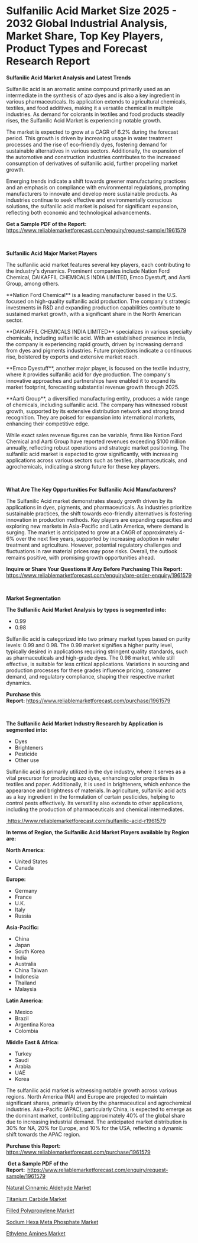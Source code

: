 <p><h1>Sulfanilic Acid Market Size 2025 - 2032 Global Industrial Analysis, Market Share, Top Key Players, Product Types and Forecast Research Report</h1></p><p><strong>Sulfanilic Acid Market Analysis and Latest Trends</strong></p>
<p><p>Sulfanilic acid is an aromatic amine compound primarily used as an intermediate in the synthesis of azo dyes and is also a key ingredient in various pharmaceuticals. Its application extends to agricultural chemicals, textiles, and food additives, making it a versatile chemical in multiple industries. As demand for colorants in textiles and food products steadily rises, the Sulfanilic Acid Market is experiencing notable growth.</p><p>The market is expected to grow at a CAGR of 6.2% during the forecast period. This growth is driven by increasing usage in water treatment processes and the rise of eco-friendly dyes, fostering demand for sustainable alternatives in various sectors. Additionally, the expansion of the automotive and construction industries contributes to the increased consumption of derivatives of sulfanilic acid, further propelling market growth. </p><p>Emerging trends indicate a shift towards greener manufacturing practices and an emphasis on compliance with environmental regulations, prompting manufacturers to innovate and develop more sustainable products. As industries continue to seek effective and environmentally conscious solutions, the sulfanilic acid market is poised for significant expansion, reflecting both economic and technological advancements.</p></p>
<p><strong>Get a Sample PDF of the Report:&nbsp;</strong> <a href="https://www.reliablemarketforecast.com/enquiry/request-sample/1961579?utm_campaign=1840&utm_medium=2&utm_source=Github&utm_content=ia&utm_term=01042025&utm_id=sulfanilic-acid">https://www.reliablemarketforecast.com/enquiry/request-sample/1961579</a></p>
<p>&nbsp;</p>
<p><strong>Sulfanilic Acid Major Market Players</strong></p>
<p><p>The sulfanilic acid market features several key players, each contributing to the industry's dynamics. Prominent companies include Nation Ford Chemical, DAIKAFFIL CHEMICALS INDIA LIMITED, Emco Dyestuff, and Aarti Group, among others. </p><p>**Nation Ford Chemical** is a leading manufacturer based in the U.S. focused on high-quality sulfanilic acid production. The company's strategic investments in R&D and expanding production capabilities contribute to sustained market growth, with a significant share in the North American sector. </p><p>**DAIKAFFIL CHEMICALS INDIA LIMITED** specializes in various specialty chemicals, including sulfanilic acid. With an established presence in India, the company is experiencing rapid growth, driven by increasing demand from dyes and pigments industries. Future projections indicate a continuous rise, bolstered by exports and extensive market reach.</p><p>**Emco Dyestuff**, another major player, is focused on the textile industry, where it provides sulfanilic acid for dye production. The company's innovative approaches and partnerships have enabled it to expand its market footprint, forecasting substantial revenue growth through 2025.</p><p>**Aarti Group**, a diversified manufacturing entity, produces a wide range of chemicals, including sulfanilic acid. The company has witnessed robust growth, supported by its extensive distribution network and strong brand recognition. They are poised for expansion into international markets, enhancing their competitive edge.</p><p>While exact sales revenue figures can be variable, firms like Nation Ford Chemical and Aarti Group have reported revenues exceeding $100 million annually, reflecting robust operations and strategic market positioning. The sulfanilic acid market is expected to grow significantly, with increasing applications across various sectors such as textiles, pharmaceuticals, and agrochemicals, indicating a strong future for these key players.</p></p>
<p>&nbsp;</p>
<p><strong>What Are The Key Opportunities For Sulfanilic Acid Manufacturers?</strong></p>
<p><p>The Sulfanilic Acid market demonstrates steady growth driven by its applications in dyes, pigments, and pharmaceuticals. As industries prioritize sustainable practices, the shift towards eco-friendly alternatives is fostering innovation in production methods. Key players are expanding capacities and exploring new markets in Asia-Pacific and Latin America, where demand is surging. The market is anticipated to grow at a CAGR of approximately 4-6% over the next five years, supported by increasing adoption in water treatment and agriculture. However, potential regulatory challenges and fluctuations in raw material prices may pose risks. Overall, the outlook remains positive, with promising growth opportunities ahead.</p></p>
<p><strong>Inquire or Share Your Questions If Any Before Purchasing This Report:</strong> <a href="https://www.reliablemarketforecast.com/enquiry/pre-order-enquiry/1961579?utm_campaign=1840&utm_medium=2&utm_source=Github&utm_content=ia&utm_term=01042025&utm_id=sulfanilic-acid">https://www.reliablemarketforecast.com/enquiry/pre-order-enquiry/1961579</a></p>
<p>&nbsp;</p>
<p><strong>Market Segmentation</strong></p>
<p><strong>The Sulfanilic Acid Market Analysis by types is segmented into:</strong></p>
<p><ul><li>0.99</li><li>0.98</li></ul></p>
<p><p>Sulfanilic acid is categorized into two primary market types based on purity levels: 0.99 and 0.98. The 0.99 market signifies a higher purity level, typically desired in applications requiring stringent quality standards, such as pharmaceuticals and high-grade dyes. The 0.98 market, while still effective, is suitable for less critical applications. Variations in sourcing and production processes for these grades influence pricing, consumer demand, and regulatory compliance, shaping their respective market dynamics.</p></p>
<p><strong>Purchase this Report:&nbsp;</strong><a href="https://www.reliablemarketforecast.com/purchase/1961579?utm_campaign=1840&utm_medium=2&utm_source=Github&utm_content=ia&utm_term=01042025&utm_id=sulfanilic-acid">https://www.reliablemarketforecast.com/purchase/1961579</a></p>
<p>&nbsp;</p>
<p><strong>The Sulfanilic Acid Market Industry Research by Application is segmented into:</strong></p>
<p><ul><li>Dyes</li><li>Brighteners</li><li>Pesticide</li><li>Other use</li></ul></p>
<p><p>Sulfanilic acid is primarily utilized in the dye industry, where it serves as a vital precursor for producing azo dyes, enhancing color properties in textiles and paper. Additionally, it is used in brighteners, which enhance the appearance and brightness of materials. In agriculture, sulfanilic acid acts as a key ingredient in the formulation of certain pesticides, helping to control pests effectively. Its versatility also extends to other applications, including the production of pharmaceuticals and chemical intermediates.</p></p>
<p><a href="https://www.reliablemarketforecast.com/sulfanilic-acid-r1961579?utm_campaign=1840&utm_medium=2&utm_source=Github&utm_content=ia&utm_term=01042025&utm_id=sulfanilic-acid">&nbsp;https://www.reliablemarketforecast.com/sulfanilic-acid-r1961579</a></p>
<p><strong>In terms of Region, the Sulfanilic Acid Market Players available by Region are:</strong></p>
<p>
    <p> <strong> North America: </strong>
        <ul>
            <li>United States</li>
            <li>Canada</li>
        </ul>
        </p> 
    <p> <strong> Europe: </strong>
        <ul>
            <li>Germany</li>
            <li>France</li>
            <li>U.K.</li>
            <li>Italy</li>
            <li>Russia</li>
        </ul>
        </p> 
    <p> <strong> Asia-Pacific: </strong>
        <ul>
            <li>China</li>
            <li>Japan</li>
            <li>South Korea</li>
            <li>India</li>
            <li>Australia</li>
            <li>China Taiwan</li>
            <li>Indonesia</li>
            <li>Thailand</li>
            <li>Malaysia</li>
        </ul>
        </p> 
    <p> <strong> Latin America: </strong>
        <ul>
            <li>Mexico</li>
            <li>Brazil</li>
            <li>Argentina Korea</li>
            <li>Colombia</li>
        </ul>
        </p> 
    <p> <strong> Middle East & Africa: </strong>
        <ul>
            <li>Turkey</li>
            <li>Saudi</li>
            <li>Arabia</li>
            <li>UAE</li>
            <li>Korea</li>
        </ul>
    </p>
    </p>
<p><p>The sulfanilic acid market is witnessing notable growth across various regions. North America (NA) and Europe are projected to maintain significant shares, primarily driven by the pharmaceutical and agrochemical industries. Asia-Pacific (APAC), particularly China, is expected to emerge as the dominant market, contributing approximately 40% of the global share due to increasing industrial demand. The anticipated market distribution is 30% for NA, 20% for Europe, and 10% for the USA, reflecting a dynamic shift towards the APAC region.</p></p>
<p><strong>Purchase this Report: </strong><a href="https://www.reliablemarketforecast.com/purchase/1961579?utm_campaign=1840&utm_medium=2&utm_source=Github&utm_content=ia&utm_term=01042025&utm_id=sulfanilic-acid">https://www.reliablemarketforecast.com/purchase/1961579</a></p>
<p>&nbsp;<strong>Get a Sample PDF of the Report:&nbsp;&nbsp;</strong><a href="https://www.reliablemarketforecast.com/enquiry/request-sample/1961579?utm_campaign=1840&utm_medium=2&utm_source=Github&utm_content=ia&utm_term=01042025&utm_id=sulfanilic-acid">https://www.reliablemarketforecast.com/enquiry/request-sample/1961579</a></p>
<p><strong></strong></p>
<p><p><a href="https://github.com/sacmatidora/Market-Research-Report-List-1/blob/main/natural-cinnamic-aldehyde-market.md?utm_campaign=1840&utm_medium=2&utm_source=Github&utm_content=ia&utm_term=01042025&utm_id=sulfanilic-acid">Natural Cinnamic Aldehyde Market</a></p><p><a href="https://github.com/shiahbuyerin/Market-Research-Report-List-1/blob/main/titanium-carbide-market.md?utm_campaign=1840&utm_medium=2&utm_source=Github&utm_content=ia&utm_term=01042025&utm_id=sulfanilic-acid">Titanium Carbide Market</a></p><p><a href="https://github.com/airitaursela/Market-Research-Report-List-1/blob/main/filled-polypropylene-market.md?utm_campaign=1840&utm_medium=2&utm_source=Github&utm_content=ia&utm_term=01042025&utm_id=sulfanilic-acid">Filled Polypropylene Market</a></p><p><a href="https://github.com/zalubakoraka/Market-Research-Report-List-1/blob/main/sodium-hexa-meta-phosphate-market.md?utm_campaign=1840&utm_medium=2&utm_source=Github&utm_content=ia&utm_term=01042025&utm_id=sulfanilic-acid">Sodium Hexa Meta Phosphate Market</a></p><p><a href="https://github.com/yaldotiedegq/Market-Research-Report-List-1/blob/main/ethylene-amines-market.md?utm_campaign=1840&utm_medium=2&utm_source=Github&utm_content=ia&utm_term=01042025&utm_id=sulfanilic-acid">Ethylene Amines Market</a></p></p>